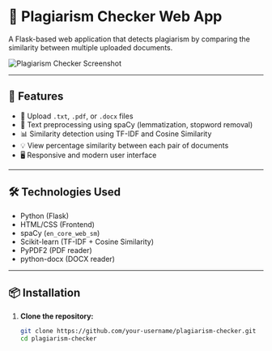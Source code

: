 # 📝 Plagiarism Checker Web App

A Flask-based web application that detects plagiarism by comparing the similarity between multiple uploaded documents.

![Plagiarism Checker Screenshot](https://github.com/user-attachments/assets/77173920-59ae-47b3-b755-ac4c30dba33e)


---

## 🚀 Features

- 📄 Upload `.txt`, `.pdf`, or `.docx` files
- 🤖 Text preprocessing using spaCy (lemmatization, stopword removal)
- 📊 Similarity detection using TF-IDF and Cosine Similarity
- 💡 View percentage similarity between each pair of documents
- 🖥️ Responsive and modern user interface

---

## 🛠️ Technologies Used

- Python (Flask)
- HTML/CSS (Frontend)
- spaCy (`en_core_web_sm`)
- Scikit-learn (TF-IDF + Cosine Similarity)
- PyPDF2 (PDF reader)
- python-docx (DOCX reader)

---

## 📦 Installation

1. **Clone the repository:**

   ```bash
   git clone https://github.com/your-username/plagiarism-checker.git
   cd plagiarism-checker
